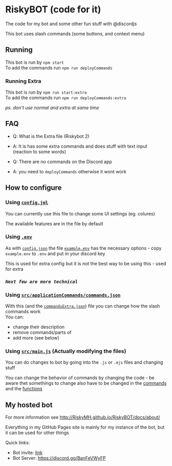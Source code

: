 # RiskyBOT (code for it)

The code for my bot and some other fun stuff with @discordjs  

This bot uses slash commands (some buttons, and context menu)

## Running
This bot is run by `npm start`\
To add the commands run `npm run deployCommands`

### Running Extra
This bot is run by `npm run start:extra`\
To add the commands run `npm run deployCommands:extra`

*ps. don't use normal and extra at same time*

## FAQ
* Q: What is the Extra file (Riskybot 2)
* A: It is has some extra commands and does stuff with text input (reaction to some words)

* Q: There are no commands on the Discord app
* A: you need to `deployCommands` otherwise it wont work

## How to configure
### Using [`config.jml`](./config.yml)
You can currently use this file to change some UI settings (eg. colures)

The available features are in the file by default

### Using [`.env`](./.env)
As with [`config.json`](./config.json) the file [`example.env`](./example.env) has the necessary options - copy `example.env` to `.env` and put in your discord key

This is used for extra config but it is not the best way to be using this - used for extra

### *`Next few are more technical`*
### Using [`src/applicationCommands/commands.json`](./src/applicationCommands/commands.json)
With this (and the [`commandsExtra.json`](src/applicationCommands/commandsExtra.json)) file you can change how the slash commands work \
You can:
- change their description
- remove commands/parts of
- add more (see below)

### Using [`src/main.js`](./src/main.js) (Actually modifying the files)
You can do changes to bot by going into the `.js` or `.mjs` files and changing stuff

You can change the behavior of commands by changing the code - be aware thet somethings to change also have to be changed in the [commands](./src/applicationCommands) and the [functions](./src/functions)

## My hosted bot
For more information see http://RiskyMH.github.io/RiskyBOT/docs/about/  

Everything in my GitHub Pages site is mainly for my instance of the bot, but it can be used for other things

Quick links:
* Bot invite: [link](https://discord.com/api/oauth2/authorize?client_id=780657028695326720&scope=applications.commands)
* Bot Server: https://discord.gg/BanFeVWyFP
